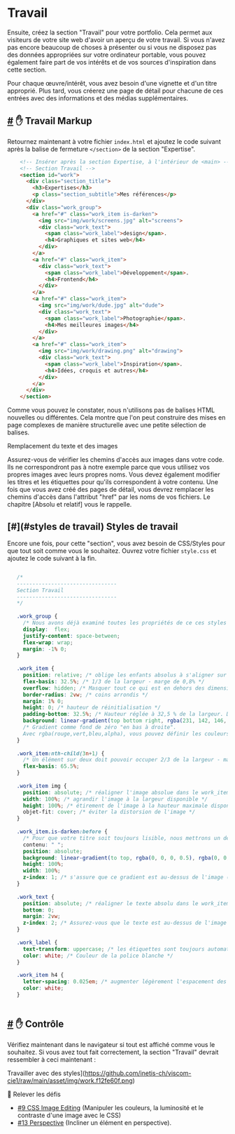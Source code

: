 Travail
===============================

Ensuite, créez la section "Travail" pour votre portfolio. Cela permet aux visiteurs de votre site web d'avoir un aperçu de votre travail. Si vous n'avez pas encore beaucoup de choses à présenter ou si vous ne disposez pas des données appropriées sur votre ordinateur portable, vous pouvez également faire part de vos intérêts et de vos sources d'inspiration dans cette section.

Pour chaque œuvre/intérêt, vous avez besoin d'une vignette et d'un titre approprié. Plus tard, vous créerez une page de détail pour chacune de ces entrées avec des informations et des médias supplémentaires.

[#](#work-markup) :hand: Travail Markup
-------------------------------------

Retournez maintenant à votre fichier `index.html` et ajoutez le code suivant après la balise de fermeture `</section>` de la section "Expertise".

```html
    <!-- Insérer après la section Expertise, à l'intérieur de <main> -->
    <!-- Section Travail -->
    <section id="work">
      <div class="section_title">
        <h3>Expertises</h3>
        <p class="section_subtitle">Mes références</p>
      </div>
      <div class="work_group">
        <a href="#" class="work_item is-darken">
          <img src="img/work/screens.jpg" alt="screens">
          <div class="work_text">
            <span class="work_label">design</span>.
            <h4>Graphiques et sites web</h4>
          </div>
        </a>
        <a href="#" class="work_item">
          <div class="work_text">
            <span class="work_label">Développement</span>.
            <h4>Frontend</h4>
          </div>
        </a>
        <a href="#" class="work_item">
          <img src="img/work/dude.jpg" alt="dude">
          <div class="work_text">
            <span class="work_label">Photographie</span>.
            <h4>Mes meilleures images</h4>
          </div>
        </a>
        <a href="#" class="work_item">
          <img src="img/work/drawing.png" alt="drawing">
          <div class="work_text">
            <span class="work_label">Inspiration</span>.
            <h4>Idées, croquis et autres</h4>
          </div>
        </a>
      </div>
    </section>
 ```   

Comme vous pouvez le constater, nous n'utilisons pas de balises HTML nouvelles ou différentes. Cela montre que l'on peut construire des mises en page complexes de manière structurelle avec une petite sélection de balises.

Remplacement du texte et des images

Assurez-vous de vérifier les chemins d'accès aux images dans votre code. Ils ne correspondront pas à notre exemple parce que vous utilisez vos propres images avec leurs propres noms. Vous devez également modifier les titres et les étiquettes pour qu'ils correspondent à votre contenu. Une fois que vous avez créé des pages de détail, vous devrez remplacer les chemins d'accès dans l'attribut "href" par les noms de vos fichiers. Le chapitre [Absolu et relatif] vous le rappelle.

[#](#styles de travail) Styles de travail
-------------------------------------

Encore une fois, pour cette "section", vous avez besoin de CSS/Styles pour que tout soit comme vous le souhaitez. Ouvrez votre fichier `style.css` et ajoutez le code suivant à la fin.

 ```css
 
    /* 
    --------------------------------
    Section Travail
    --------------------------------
    */
    
    .work_group {
      /* Nous avons déjà examiné toutes les propriétés de ce ces styles dans le chapitre sur la mise en page CSS. */
      display:  flex; 
      justify-content: space-between;
      flex-wrap: wrap;
      margin: -1% 0;
    }
    
    .work_item {
      position: relative; /* oblige les enfants absolus à s'aligner sur ce système de coordonnées */
      flex-basis: 32.5%; /* 1/3 de la largeur - marge de 0,8% */
      overflow: hidden; /* Masquer tout ce qui est en dehors des dimensions de cette boîte. */
      border-radius: 2vw; /* coins arrondis */
      margin: 1% 0;
      height: 0; /* hauteur de réinitialisation */
      padding-bottom: 32.5%; /* Hauteur réglée à 32,5 % de la largeur. De cette façon, nous obtenons toujours un carré car flex-basis a la même valeur */
      background: linear-gradient(top bottom right, rgba(231, 142, 146, 1) 0%, rgba(182, 38, 79, 1) 40%, rgba(2, 67, 108, 1) 100%); 
      /* Gradient comme fond de zéro "en bas à droite". 
      Avec rgba(rouge,vert,bleu,alpha), vous pouvez définir les couleurs en valeurs RGB, plus la transparence (alpha). La transparence peut être réglée entre 0 (transparent) et 1 (opaque), par exemple 0.5 */
    }
    
    .work_item:nth-child(3n+1) {
      /* Un élément sur deux doit pouvoir occuper 2/3 de la largeur - marge de 0,8%. Plus d'informations à ce sujet plus tard, dans le chapitre sur les pseudo-classes */
      flex-basis: 65.5%;
    }
    
    .work_item img {
      position: absolute; /* réaligner l'image absolue dans le work_item relatif */
      width: 100%; /* agrandir l'image à la largeur disponible */
      height: 100%; /* étirement de l'image à la hauteur maximale disponible */
      objet-fit: cover; /* éviter la distorsion de l'image */
    }
    
    .work_item.is-darken:before {
      /* Pour que votre titre soit toujours lisible, nous mettrons un dégradé foncé entre la police et l'image. Plus d'informations à ce sujet plus tard, dans le chapitre Pseudo-éléments */
      contenu: " ";
      position: absolute;
      background: linear-gradient(to top, rgba(0, 0, 0, 0.5), rgba(0, 0, 0, 0));
      height: 100%;
      width: 100%;
      z-index: 1; /* s'assure que ce gradient est au-dessus de l'image (axe z) */
    }
    
    .work_text {
      position: absolute; /* réaligner le texte absolu dans le work_item relatif */
      bottom: 0;
      margin: 2vw;
      z-index: 2; /* Assurez-vous que le texte est au-dessus de l'image et du dégradé foncé. */
    }
    
    .work_label {
      text-transform: uppercase; /* les étiquettes sont toujours automatiquement mises en majuscules */
      color: white; /* Couleur de la police blanche */
    }
    
    .work_item h4 {
      letter-spacing: 0.025em; /* augmenter légèrement l'espacement des caractères, par rapport à la taille de police actuelle */
      color: white;
    }
    
 ```       
    

[#](#check-in-browser) :hand: Contrôle
---------------------------------------------------------

Vérifiez maintenant dans le navigateur si tout est affiché comme vous le souhaitez. Si vous avez tout fait correctement, la section "Travail" devrait ressembler à ceci maintenant :

Travailler avec des styles](https://github.com/inetis-ch/viscom-cie1/raw/main/asset/img/work.f12fe60f.png)

:mega: Relever les défis

* [#9 CSS Image Editing](/viscom-cie1/challenges/#_9-css-image-editing) (Manipuler les couleurs, la luminosité et le contraste d'une image avec le CSS)
* [#13 Perspective](/viscom-cie1/challenges/#_13-perspective) (Incliner un élément en perspective).

